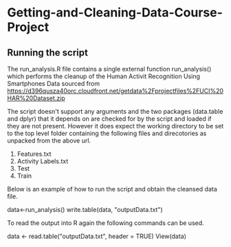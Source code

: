 # Getting-and-Cleaning-Data-Course-Project

## Running the script

The run_analysis.R file contains a single external function run_analysis() which performs the cleanup of the Human Activit Recognition Using Smartphones Data sourced from https://d396qusza40orc.cloudfront.net/getdata%2Fprojectfiles%2FUCI%20HAR%20Dataset.zip

The script doesn't support any arguments and the two packages (data.table and dplyr) that it depends on are checked for by the script and loaded if they are not present. However it does expect the working directory to be set to the top level folder containing the following files and direcotories as unpacked from the above url.

1. Features.txt
2. Activity Labels.txt
3. Test
4. Train

Below is an example of how to run the script and obtain the cleansed data file.

data<-run_analysis()
write.table(data, "outputData.txt")

To read the output into R again the following commands can be used.

data <- read.table("outputData.txt", header = TRUE) 
View(data)

